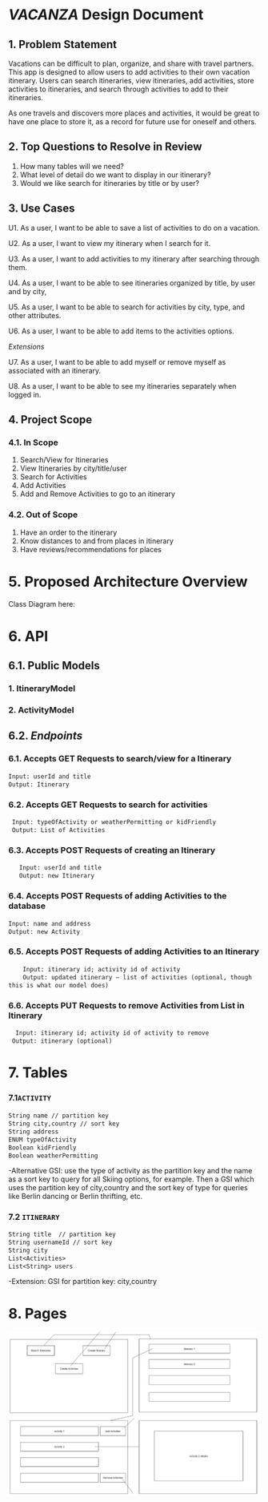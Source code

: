 # _VACANZA_ Design Document



## 1. Problem Statement

Vacations can be difficult to plan, organize, and share with travel partners.
This app is designed to allow users to add activities to their own vacation itinerary. 
Users can search itineraries, view itineraries, add activities, store activities to itineraries, and search through activities to add to their itineraries.

As one travels and discovers more places and activities, it would be great to have one place to store it, 
as a record for future use for oneself and others.


## 2. Top Questions to Resolve in Review

1. How many tables will we need?
2. What level of detail do we want to display in our itinerary?
3. Would we like search for itineraries by title or by user?


## 3. Use Cases

U1. As a user, I want to be able to save a list of activities to do on a vacation.

U2. As a user, I want to view my itinerary when I search for it.

U3. As a user, I want to add activities to my itinerary after searching through them.

U4. As a user, I want to be able to see itineraries organized by title, by user and by city,

U5. As a user, I want to be able to search for activities by city, type, and other attributes.

U6. As a user, I want to be able to add items to the activities options.

_Extensions_

U7. As a user, I want to be able to add myself or remove myself as associated with an itinerary. 

U8. As a user, I want to be able to see my itineraries separately when logged in.


## 4. Project Scope

### 4.1. In Scope

1. Search/View for Itineraries
2. View Itineraries by city/title/user
3. Search for Activities
4. Add Activities
5. Add and Remove Activities to go to an itinerary

### 4.2. Out of Scope

1. Have an order to the itinerary
2. Know distances to and from places in itinerary
3. Have reviews/recommendations for places


# 5. Proposed Architecture Overview

Class Diagram here: 

# 6. API

## 6.1. Public Models

### 1. ItineraryModel
### 2. ActivityModel


## 6.2. _Endpoints_

### 6.1. Accepts GET Requests to search/view for a Itinerary
    Input: userId and title
    Output: Itinerary
### 6.2. Accepts GET Requests to search for activities
     Input: typeOfActivity or weatherPermitting or kidFriendly
     Output: List of Activities
### 6.3. Accepts POST Requests of creating an Itinerary
```
   Input: userId and title
   Output: new Itinerary
```
### 6.4. Accepts POST Requests of adding Activities to the database
   ```
   Input: name and address
   Output: new Activity
```
### 6.5. Accepts POST Requests of adding Activities to an Itinerary
```
    Input: itinerary id; activity id of activity
    Output: updated itinerary – list of activities (optional, though this is what our model does)
```
### 6.6. Accepts PUT Requests to remove Activities from List in Itinerary
   ```
     Input: itinerary id; activity id of activity to remove
    Output: itinerary (optional)
```

# 7. Tables
### 7.1`ACTIVITY`
```
String name // partition key
String city,country // sort key 
String address 
ENUM typeOfActivity
Boolean kidFriendly
Boolean weatherPermitting
```
-Alternative GSI:  use the type of activity as the partition key and the name as a sort key to query for all Skiing options, for example. Then a GSI which uses the partition key of city,country 
and the sort key of type for queries like Berlin dancing or Berlin thrifting, etc.

### 7.2 `ITINERARY`

```
String title  // partition key 
String usernameId // sort key 
String city
List<Activities>
List<String> users
```
-Extension: GSI for partition key: city,country


# 8. Pages

![The workflow](images/VACANZA_design-document/wireframe.png)